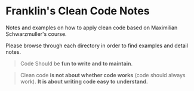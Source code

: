 # Franklin's Clean Code Notes

Notes and examples on how to apply clean code based on Maximilian Schwarzmuller's course.

Please browse through each directory in order to find examples and detail notes.

> Code Should be **fun to write and to maintain**.

> Clean code **is not about whether code works** (code should always work). **It is about writing code easy to understand.**
